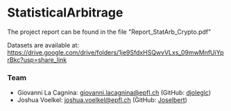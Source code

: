 # StatisticalArbitrage

The project report can be found in the file "Report_StatArb_Crypto.pdf"

Datasets are available at: https://drive.google.com/drive/folders/1je9SfdxHSQwvVLxs_09mwMnfUiYprBkc?usp=share_link

### Team
- Giovanni La Cagnina: giovanni.lacagnina@epfl.ch (GitHub: [djoleglc](https://github.com/djoleglc))
- Joshua Voelkel: joshua.voelkel@epfl.ch (GitHub: [Joselbert](https://github.com/Joselbert))
